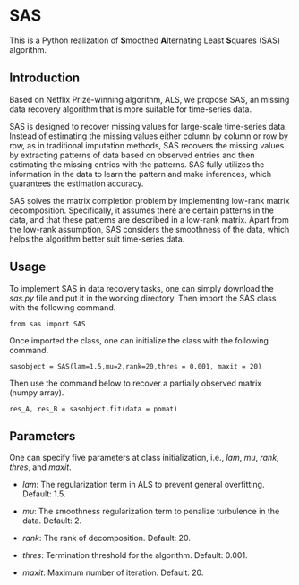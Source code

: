 # SAS
This is a Python realization of **S**moothed **A**lternating Least **S**quares (SAS) algorithm.

## Introduction

Based on Netflix Prize-winning algorithm, ALS, we propose SAS, an missing data recovery algorithm that is more suitable for time-series data.

SAS is designed to recover missing values for large-scale time-series data. Instead of estimating the missing values either column by column or row by row, as in traditional imputation methods, SAS recovers the missing values by extracting patterns of data based on observed entries and then estimating the missing entries with the patterns. SAS fully utilizes the information in the data to learn the pattern and make inferences, which guarantees the estimation accuracy.

SAS solves the matrix completion problem by implementing low-rank matrix decomposition. Specifically, it assumes there are certain patterns in the data, and that these patterns are described in a low-rank matrix. Apart from the low-rank assumption, SAS considers the smoothness of the data, which helps the algorithm better suit time-series data.

## Usage

To implement SAS in data recovery tasks, one can simply download the *sas.py* file and put it in the working directory. Then import the SAS class with the following command.

`from sas import SAS`

Once imported the class, one can initialize the class with the following command.

`sasobject = SAS(lam=1.5,mu=2,rank=20,thres = 0.001, maxit = 20)`

Then use the command below to recover a partially observed matrix (numpy array).

`res_A, res_B = sasobject.fit(data = pomat)`


## Parameters

One can specify five parameters at class initialization, i.e., *lam*, *mu*, *rank*, *thres*, and *maxit*. 

* *lam*: The regularization term in ALS to prevent general overfitting. Default: 1.5.

* *mu*: The smoothness regularization term to penalize turbulence in the data. Default: 2.

* *rank*: The rank of decomposition. Default: 20.

* *thres*: Termination threshold for the algorithm. Default: 0.001.

* *maxit*: Maximum number of iteration. Default: 20.


